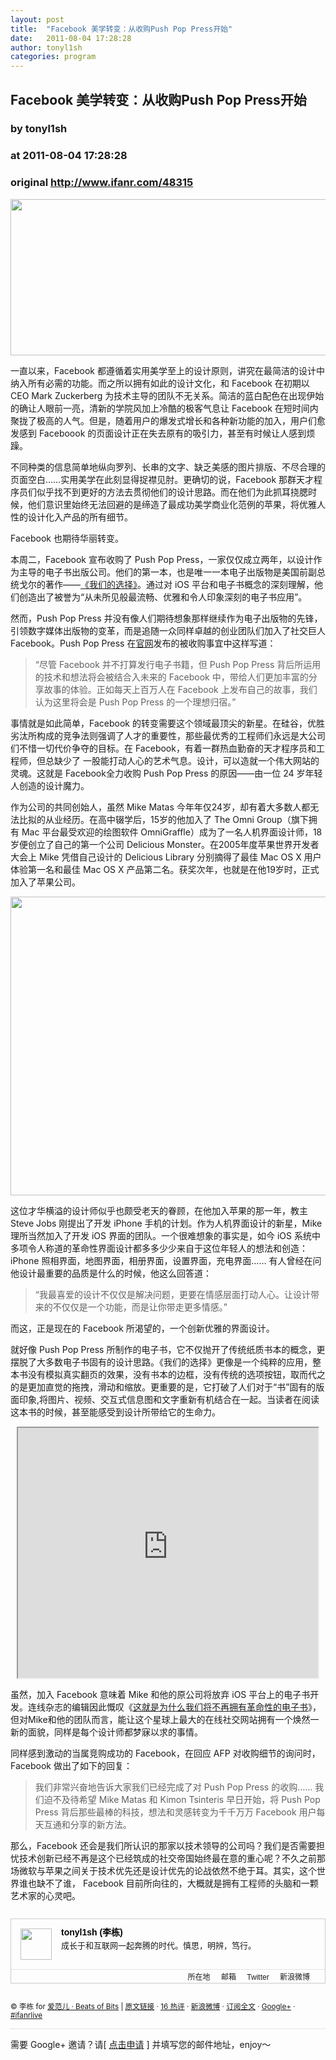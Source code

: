 ```yaml
---
layout: post
title:  "Facebook 美学转变：从收购Push Pop Press开始"
date:   2011-08-04 17:28:28
author: tonyl1sh
categories: program
---
```


## Facebook 美学转变：从收购Push Pop Press开始
### by tonyl1sh
### at 2011-08-04 17:28:28
### original <http://www.ifanr.com/48315>

<p style="text-align:center"><a rel="attachment wp-att-48316" href="http://www.ifanr.com/48315/snap-2-2"><img title="push pop press" src="http://www.ifanr.com/wp-content/uploads/2011/08/snap-2.jpg" alt="" width="601" height="250"></a></p>
<p>一直以来，Facebook 都遵循着实用美学至上的设计原则，讲究在最简洁的设计中纳入所有必需的功能。而之所以拥有如此的设计文化，和 Facebook 在初期以 CEO Mark Zuckerberg 为技术主导的团队不无关系。简洁的蓝白配色在出现伊始的确让人眼前一亮，清新的学院风加上冷酷的极客气息让 Facebook 在短时间内聚拢了极高的人气。但是，随着用户的爆发式增长和各种新功能的加入，用户们愈发感到 Faceboook 的页面设计正在失去原有的吸引力，甚至有时候让人感到烦躁。</p>
<p>不同种类的信息简单地纵向罗列、长串的文字、缺乏美感的图片排版、不尽合理的页面空白……实用美学在此刻显得捉襟见肘。更确切的说，Facebook 那群天才程序员们似乎找不到更好的方法去贯彻他们的设计思路。而在他们为此抓耳挠腮时候，他们意识里始终无法回避的是缔造了最成功美学商业化范例的苹果，将优雅人性的设计化入产品的所有细节。</p>
<p>Facebook 也期待华丽转变。</p>
<p>本周二，Facebook 宣布收购了 Push Pop Press，一家仅仅成立两年，以设计作为主导的电子书出版公司。他们的第一本，也是唯一一本电子出版物是美国前副总统戈尔的著作——<a href="http://www.ifanr.com/40802">《我们的选择》</a>。通过对 iOS 平台和电子书概念的深刻理解，他们创造出了被誉为“从未所见般最流畅、优雅和令人印象深刻的电子书应用”。</p>
<p>然而，Push Pop Press 并没有像人们期待想象那样继续作为电子出版物的先锋，引领数字媒体出版物的变革，而是追随一众同样卓越的创业团队们加入了社交巨人 Facebook。Push Pop Press 在<a href="http://pushpoppress.com/about/">官网</a>发布的被收购事宜中这样写道：</p>
<blockquote><p>“尽管 Facebook 并不打算发行电子书籍，但 Push Pop Press 背后所运用的技术和想法将会被结合入未来的 Facebook 中，带给人们更加丰富的分享故事的体验。正如每天上百万人在 Facebook 上发布自己的故事，我们认为这里将会是 Push Pop Press 的一个理想归宿。”</p>
</blockquote>
<p><span></span></p>
<p>事情就是如此简单，Facebook 的转变需要这个领域最顶尖的新星。在硅谷，优胜劣汰所构成的竞争法则强调了人才的重要性，那些最优秀的工程师们永远是大公司们不惜一切代价争夺的目标。在 Facebook，有着一群热血勤奋的天才程序员和工程师，但总缺少了 一股能打动人心的艺术气息。设计，可以造就一个伟大网站的灵魂。这就是 Facebook全力收购 Push Pop Press 的原因——由一位 24 岁年轻人创造的设计魔力。</p>
<p>作为公司的共同创始人，虽然 Mike Matas 今年年仅24岁，却有着大多数人都无法比拟的从业经历。在高中辍学后，15岁的他加入了 The Omni Group（旗下拥有 Mac 平台最受欢迎的绘图软件 OmniGraffle）成为了一名人机界面设计师，18岁便创立了自己的第一个公司 Delicious Monster。在2005年度苹果世界开发者大会上 Mike 凭借自己设计的 Delicious Library 分别摘得了最佳 Mac OS X 用户体验第一名和最佳 Mac OS X 产品第二名。获奖次年，也就是在他19岁时，正式加入了苹果公司。</p>
<p><a rel="attachment wp-att-48340" href="http://www.ifanr.com/48315/push_pop"><img title="push_pop" src="http://www.ifanr.com/wp-content/uploads/2011/08/push_pop.jpg" alt="" width="600" height="478"></a></p>
<p>这位才华横溢的设计师似乎也颇受老天的眷顾，在他加入苹果的那一年，教主 Steve Jobs 刚提出了开发 iPhone 手机的计划。作为人机界面设计的新星，Mike 理所当然加入了开发 iOS 界面的团队。一个很难想象的事实是，如今 iOS 系统中多项令人称道的革命性界面设计都多多少少来自于这位年轻人的想法和创造：iPhone 照相界面，地图界面，相册界面，设置界面，充电界面…… 有人曾经在问他设计最重要的品质是什么的时候，他这么回答道：</p>
<blockquote><p>“我最喜爱的设计不仅仅是解决问题，更要在情感层面打动人心。让设计带来的不仅仅是一个功能，而是让你带走更多情感。”</p>
</blockquote>
<p>而这，正是现在的 Facebook 所渴望的，一个创新优雅的界面设计。</p>
<p>就好像 Push Pop Press 所制作的电子书，它不仅抛开了传统纸质书本的概念，更摆脱了大多数电子书固有的设计思路。《我们的选择》更像是一个纯粹的应用，整本书没有模拟真实翻页的效果，没有书本的边框，没有传统的选项按钮，取而代之的是更加直觉的拖拽，滑动和缩放。更重要的是，它打破了人们对于“书”固有的版面印象,将图片、视频、交互式信息图和文字重新有机结合在一起。当读者在阅读这本书的时候，甚至能感受到设计所带给它的生命力。</p>
<p style="text-align:center">
<iframe src="http://reader.googleusercontent.com/reader/embediframe?src=http://player.youku.com/player.php/sid/XMjkxMzU3MjA4/v.swf&amp;width=480&amp;height=400" width="480" height="400"></iframe>
</p>
<p>虽然，加入 Facebook 意味着 Mike 和他的原公司将放弃 iOS 平台上的电子书开发。连线杂志的编辑因此慨叹《<a href="http://www.wired.com/epicenter/2011/08/this-is-why-well-never-have-innovative-e-books/">这就是为什么我们将不再拥有革命性的电子书</a>》，但对Mike和他的团队而言，能让这个星球上最大的在线社交网站拥有一个焕然一新的面貌，同样是每个设计师都梦寐以求的事情。</p>
<p>同样感到激动的当属竞购成功的 Facebook，在回应 AFP 对收购细节的询问时，Facebook 做出了如下的回复：</p>
<blockquote><p>我们非常兴奋地告诉大家我们已经完成了对 Push Pop Press 的收购…… 我们迫不及待希望 Mike Matas 和 Kimon Tsinteris 早日开始，将 Push Pop Press 背后那些最棒的科技，想法和灵感转变为千千万万 Facebook 用户每天互通和分享的新方法。</p>
</blockquote>
<p>那么，Facebook 还会是我们所认识的那家以技术领导的公司吗？我们是否需要担忧技术创新已经不再是这个已经筑成的社交帝国始终最在意的重心呢？不久之前那场微软与苹果之间关于技术优先还是设计优先的论战依然不绝于耳。其实，这个世界谁也缺不了谁， Facebook 目前所向往的，大概就是拥有工程师的头脑和一颗艺术家的心灵吧。</p>
	<div style="border:1px solid #ccc;font-size:14px;margin:27px auto;font-family:Arial">
		<div style="overflow:hidden"> <a href="http://www.ifanr.com/author/tonyl1sh/" style="color:#000;text-decoration:none"><img src="http://www.ifanr.com/wp-content/uploads/avatar/1344.jpg" width="50" height="50" style="display:block;float:left;padding:0;margin:15px"></a>
			<div style="text-align:left;line-height:23px;margin-left:80px">
				<div style="padding:10px 10px 10px 0">
					<div style="margin:0;font-size:14px"><strong><a href="http://www.ifanr.com/author/tonyl1sh/" style="color:#000;text-decoration:none">tonyl1sh (李栋)</a></strong></div>
					<div style="font-size:13px;line-height:20px">成长于和互联网一起奔腾的时代。慎思，明辨，笃行。</div>
				</div>
			</div>
		</div>
		<div style="text-align:right;border-top:1px dotted #ccc;padding:2px 10px;font-size:12px">
			<div>
								<a href="http://map.baidu.com/?newmap=1&amp;ie=utf-8&amp;s=s%26wd%3DVA,USA" style="margin-right:14px;text-decoration:none">所在地</a>				<a href="mailto:dong.li988@Gmail.com" style="margin-right:14px;text-decoration:none">邮箱</a>				<a href="http://twitter.com/TonyL1sh" style="margin-right:14px;text-decoration:none">Twitter</a>				<a href="http://weibo.com/tonyl1sh" style="margin-right:14px;text-decoration:none">新浪微博</a>			</div>
		</div>
	</div>
<p><small>© 李栋 for <a href="http://www.ifanr.com">爱范儿 · Beats of Bits</a> |
<a href="http://www.ifanr.com/48315">原文链接</a> ·
<a href="http://www.ifanr.com/48315#comments">16 热评</a> ·
<a href="http://www.weibo.com/ifanr">新浪微博</a> ·
<a href="http://www.ifanr.com/feed">订阅全文</a> ·
<a href="https://plus.google.com/114725869543399343504/">Google+</a> ·
<a href="http://live.ifanr.com/">#ifanrlive</a> 
</small></p>
<div style="text-align:right;border-top:1px dotted #ccc">
</div> 

需要 Google+ 邀请？请[ <a href="http://goo.gl/qNFzT">点击申请</a> 
 ] 并填写您的邮件地址，enjoy～